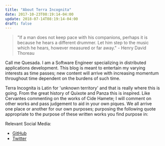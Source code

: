 ```yaml
---
title: "About Terra Incognita"
date: 2017-10-23T08:19:14-04:00
update: 2018-07-14T08:19:14-04:00
draft: false
---
```


> "If a man does not keep pace with his companions, perhaps it is because he hears a different drummer. Let him step to the music which he hears, however measured or far away." - Henry David Thoreau

Call me Quesada. I am a Software Engineer <!-- at <a href="https://www.icf.com/" target="_blank">ICF</a> --> specializing in distributed applications development. This blog is meant to entertain my varying interests as time passes; new content will arrive with increasing momentum throughout time dependent on the burdens of such time.

Terra Incognita is Latin for 'unknown territory' and that is really where this is going. From the great history of Quixote and Panza this is inspired. Like Cervantes commenting on the works of Cide Hamete; I will comment on other works and pass judgement to aid in your own piques. We all arrive one place or another for our own purposes; purposing the following quote appropriate to the purpose of these written works you find purpose in:

Relevant Social Media:

- <a href="https://github.com/alejandroq" target="_blank">GitHub</a>
- <a href="https://twitter.com/redpause" target="_blank">Twitter</a>
